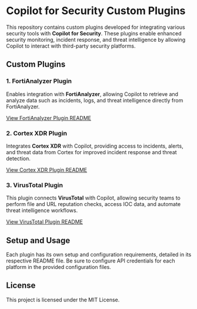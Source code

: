 # Copilot for Security Custom Plugins

This repository contains custom plugins developed for integrating various security tools with **Copilot for Security**. These plugins enable enhanced security monitoring, incident response, and threat intelligence by allowing Copilot to interact with third-party security platforms.

## Custom Plugins

### 1. FortiAnalyzer Plugin
Enables integration with **FortiAnalyzer**, allowing Copilot to retrieve and analyze data such as incidents, logs, and threat intelligence directly from FortiAnalyzer.

[View FortiAnalyzer Plugin README](./README_FortiAnalyzer.md)

### 2. Cortex XDR Plugin
Integrates **Cortex XDR** with Copilot, providing access to incidents, alerts, and threat data from Cortex for improved incident response and threat detection.

[View Cortex XDR Plugin README](./README_Cortex.md)

### 3. VirusTotal Plugin
This plugin connects **VirusTotal** with Copilot, allowing security teams to perform file and URL reputation checks, access IOC data, and automate threat intelligence workflows.

[View VirusTotal Plugin README](./README_VirusTotal.md)

## Setup and Usage

Each plugin has its own setup and configuration requirements, detailed in its respective README file. Be sure to configure API credentials for each platform in the provided configuration files.

## License

This project is licensed under the MIT License.
